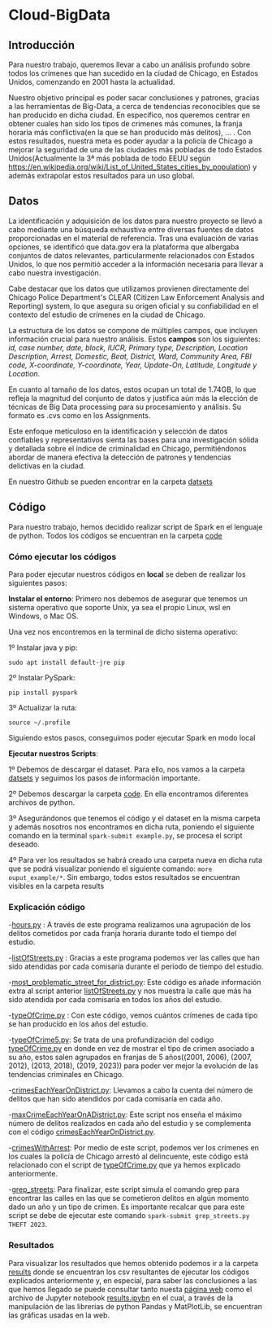 # Cloud-BigData

## Introducción
Para nuestro trabajo, queremos llevar a cabo un análisis profundo sobre todos los crímenes que han sucedido en la ciudad de Chicago, en Estados Unidos, comenzando en 2001 hasta la actualidad. 

Nuestro objetivo principal es poder sacar conclusiones y patrones, gracias a las herramientas de Big-Data, a cerca de tendencias reconocibles que se han producido en dicha ciudad. En específico, nos queremos centrar en obtener cuales han sido los tipos de crimenes más comunes, la franja horaria más conflictiva(en la que se han producido más delitos), ... . Con estos resultados, nuestra meta es poder ayudar a la policía de Chicago a mejorar la seguridad de una de las ciudades más pobladas de todo Estados Unidos(Actualmente la 3ª más poblada de todo EEUU según https://en.wikipedia.org/wiki/List_of_United_States_cities_by_population) y además extrapolar estos resultados para un uso global. 

## Datos
La identificación y adquisición de los datos para nuestro proyecto se llevó a cabo mediante una búsqueda exhaustiva entre diversas fuentes de datos proporcionadas en el material de referencia. Tras una evaluación de varias opciones, se identificó que data.gov era la plataforma que albergaba conjuntos de datos relevantes, particularmente relacionados con Estados Unidos, lo que nos permitió acceder a la información necesaria para llevar a cabo nuestra investigación.

Cabe destacar que los datos que utilizamos provienen directamente del Chicago Police Department's CLEAR (Citizen Law Enforcement Analysis and Reporting) system, lo que asegura su origen oficial y su confiabilidad en el contexto del estudio de crímenes en la ciudad de Chicago.

La estructura de los datos se compone de múltiples campos, que incluyen información crucial para nuestro análisis. Estos **campos** son los siguientes: *id, case number, date, block, IUCR, Primary type, Description, Location Description, Arrest, Domestic, Beat, District, Ward, Community Area, FBI code, X-coordinate, Y-coordinate, Year, Update-On, Latitude, Longitude y Location*.

En cuanto al tamaño de los datos, estos ocupan un total de 1.74GB, lo que refleja la magnitud del conjunto de datos y justifica aún más la elección de técnicas de Big Data processing para su procesamiento y análisis. Su formato es .cvs como en los Assignments.

Este enfoque meticuloso en la identificación y selección de datos confiables y representativos sienta las bases para una investigación sólida y detallada sobre el índice de criminalidad en Chicago, permitiéndonos abordar de manera efectiva la detección de patrones y tendencias delictivas en la ciudad.

En nuestro Github se pueden encontrar en la carpeta [datsets](https://github.com/JorgeSierra22/Cloud-BigData/tree/main/datasets)


## Código
Para nuestro trabajo, hemos decidido realizar script de Spark en el lenguaje de python. Todos los códigos se encuentran en la carpeta [code](https://github.com/JorgeSierra22/Cloud-BigData/tree/main/code)

### Cómo ejecutar los códigos
Para poder ejecutar nuestros códigos en **local** se deben de realizar los siguientes pasos:

**Instalar el entorno**:
Primero nos debemos de asegurar que tenemos un sistema operativo que soporte Unix, ya sea el propio Linux, wsl en Windows, o  Mac OS. 

Una vez nos encontremos en la terminal de dicho sistema operativo:

1º Instalar java y pip:
```
sudo apt install default-jre pip
``` 
2º Instalar PySpark:
```
pip install pyspark
``` 
3º Actualizar la ruta: 
```
source ~/.profile
``` 

Siguiendo estos pasos, conseguimos poder ejecutar Spark en modo local


**Ejecutar nuestros Scripts**:

1º Debemos de descargar el dataset. Para ello, nos vamos a la carpeta [datsets](https://github.com/JorgeSierra22/Cloud-BigData/tree/main/datasets) y seguimos los pasos de información importante.

2º Debemos descargar la carpeta [code](https://github.com/JorgeSierra22/Cloud-BigData/tree/main/code). En ella encontramos diferentes archivos de python. 

3º Asegurándonos que tenemos el código y el dataset en la misma carpeta y además nosotros nos encontramos en dicha ruta, poniendo el siguiente comando en la terminal ```spark-submit example.py```, se procesa el script deseado.

4º Para ver los resultados se habrá creado una carpeta nueva en dicha ruta que se podrá visualizar poniendo el siguiente comando: ```more ouput_example/*```. Sin embargo, todos estos resultados se encuentran visibles en la carpeta results

### Explicación código
-[hours.py](https://github.com/JorgeSierra22/Cloud-BigData/blob/main/code/hours.py) : A través de este programa realizamos una agrupación de los delitos cometidos por cada franja horaria durante todo el tiempo del estudio.

-[listOfStreets.py](https://github.com/JorgeSierra22/Cloud-BigData/blob/main/code/listOfStreet.py) : Gracias a este programa podemos ver las calles que han sido atendidas por cada comisaría durante el periodo de tiempo del estudio.

-[most_problematic_street_for_district.py](https://github.com/JorgeSierra22/Cloud-BigData/blob/main/code/most_problematic_street_for_district.py): Este código es añade información extra al script anterior [listOfStreets.py](https://github.com/JorgeSierra22/Cloud-BigData/blob/main/code/listOfStreet.py) y nos muestra la calle que más ha sido atendida por cada comisaría en todos los años del estudio.

-[typeOfCrime.py](https://github.com/JorgeSierra22/Cloud-BigData/blob/main/code/typeOfCrime.py) : Con este código, vemos cuántos crímenes de cada tipo se han producido en los años del estudio.

-[typeOfCrime5.py](https://github.com/JorgeSierra22/Cloud-BigData/blob/main/code/typeOfCrimes5.py): Se trata de una profundización del codigo [typeOfCrime.py](https://github.com/JorgeSierra22/Cloud-BigData/blob/main/code/typeOfCrime.py) en donde en vez de mostrar el tipo de crimen asociado a su año, estos salen agrupados en franjas de 5 años((2001, 2006), (2007, 2012), (2013, 2018), (2019, 2023)) para poder ver mejor la evolución de las tendencias criminales en Chicago.

-[crimesEachYearOnDistrict.py](https://github.com/JorgeSierra22/Cloud-BigData/blob/main/code/crimesEachYearOnDistrict.py): Llevamos a cabo la cuenta del número de delitos que han sido atendidos por cada comisaría en cada año.

-[maxCrimeEachYearOnADistrict.py](https://github.com/JorgeSierra22/Cloud-BigData/blob/main/code/maxCrimeEachYearOnADistrict.py): Este script nos enseña el máximo número de delitos realizados en cada año del estudio y se complementa con el código [crimesEachYearOnDistrict.py](https://github.com/JorgeSierra22/Cloud-BigData/blob/main/code/crimesEachYearOnDistrict.py).

-[crimesWithArrest](https://github.com/JorgeSierra22/Cloud-BigData/blob/main/code/crimesWithArrest.py): Por medio de este script, podemos ver los crímenes en los cuales la policía de Chicago arrestó al delincuente, este código está relacionado con el script de [typeOfCrime.py](https://github.com/JorgeSierra22/Cloud-BigData/blob/main/code/typeOfCrime.py) que ya hemos explicado anteriormente.

-[grep_streets](https://github.com/JorgeSierra22/Cloud-BigData/blob/main/code/grep_streets.py): Para finalizar, este script simula el comando grep para encontrar las calles en las que se cometieron delitos en algún momento dado un año y un tipo de crimen. Es importante recalcar que para este script se debe de ejecutar este comando ```spark-submit grep_streets.py THEFT 2023```.


### Resultados
Para visualizar los resultados que hemos obtenido podemos ir a la carpeta [results](https://github.com/JorgeSierra22/Cloud-BigData/tree/main/results) donde se encuentran los csv resultantes de ejecutar los códigos explicados anteriormente y, en especial, para saber las conclusiones a las que hemos llegado se puede consultar tanto nuesta [página web](https://github.com/JorgeSierra22/Cloud-BigData/tree/main/webPage) como el archivo de Jupyter notebook [results.ipybn](https://github.com/JorgeSierra22/Cloud-BigData/blob/main/results/results.ipynb) en el cual, a través de la manipulación de las librerías de python Pandas y MatPlotLib, se encuentran las gráficas usadas en la web.
